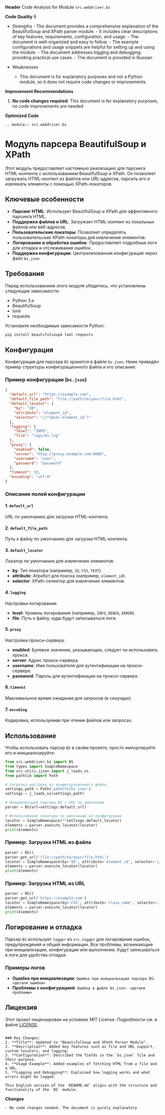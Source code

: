 **Header**
    Code Analysis for Module `src.webdriver.bs`

**Code Quality**
9
 - Strengths
        - The document provides a comprehensive explanation of the BeautifulSoup and XPath parser module.
        - It includes clear descriptions of key features, requirements, configuration, and usage.
        - The document is well-organized and easy to follow.
        - The example configurations and usage snippets are helpful for setting up and using the module.
        - The document addresses logging and debugging providing practical use cases.
        - The document is provided in Russian

 - Weaknesses
    - This document is for explanatory purposes and not a Python module, so it does not require code changes or improvements.

**Improvement Recommendations**
1.  **No code changes required**: This document is for explanatory purposes, no code improvements are needed.

**Optimized Code**
```
.. module:: src.webdriver.bs
```
# Модуль парсера BeautifulSoup и XPath

Этот модуль предоставляет кастомную реализацию для парсинга HTML-контента с использованием BeautifulSoup и XPath. Он позволяет загружать HTML-контент из файлов или URL-адресов, парсить его и извлекать элементы с помощью XPath-локаторов.

## Ключевые особенности

- **Парсинг HTML**: Использует BeautifulSoup и XPath для эффективного парсинга HTML.
- **Поддержка файлов и URL**: Загружает HTML-контент из локальных файлов или веб-адресов.
- **Пользовательские локаторы**: Позволяет определять пользовательские XPath-локаторы для извлечения элементов.
- **Логирование и обработка ошибок**: Предоставляет подробные логи для отладки и отслеживания ошибок.
- **Поддержка конфигурации**: Централизованная конфигурация через файл `bs.json`.

## Требования

Перед использованием этого модуля убедитесь, что установлены следующие зависимости:

- Python 3.x
- BeautifulSoup
- lxml
- requests

Установите необходимые зависимости Python:

```bash
pip install beautifulsoup4 lxml requests
```

## Конфигурация

Конфигурация для парсера `BS` хранится в файле `bs.json`. Ниже приведён пример структуры конфигурационного файла и его описание:

### Пример конфигурации (`bs.json`)

```json
{
  "default_url": "https://example.com",
  "default_file_path": "file://path/to/your/file.html",
  "default_locator": {
    "by": "ID",
    "attribute": "element_id",
    "selector": "//*[@id='element_id']"
  },
  "logging": {
    "level": "INFO",
    "file": "logs/bs.log"
  },
  "proxy": {
    "enabled": false,
    "server": "http://proxy.example.com:8080",
    "username": "user",
    "password": "password"
  },
  "timeout": 10,
  "encoding": "utf-8"
}
```

### Описание полей конфигурации

#### 1. `default_url`
URL по умолчанию для загрузки HTML-контента.

#### 2. `default_file_path`
Путь к файлу по умолчанию для загрузки HTML-контента.

#### 3. `default_locator`
Локатор по умолчанию для извлечения элементов:
- **by**: Тип локатора (например, `ID`, `CSS`, `TEXT`).
- **attribute**: Атрибут для поиска (например, `element_id`).
- **selector**: XPath-селектор для извлечения элементов.

#### 4. `logging`
Настройки логирования:
- **level**: Уровень логирования (например, `INFO`, `DEBUG`, `ERROR`).
- **file**: Путь к файлу, куда будут записываться логи.

#### 5. `proxy`
Настройки прокси-сервера:
- **enabled**: Булевое значение, указывающее, следует ли использовать прокси.
- **server**: Адрес прокси-сервера.
- **username**: Имя пользователя для аутентификации на прокси-сервере.
- **password**: Пароль для аутентификации на прокси-сервере.

#### 6. `timeout`
Максимальное время ожидания для запросов (в секундах).

#### 7. `encoding`
Кодировка, используемая при чтении файлов или запросах.

## Использование

Чтобы использовать парсер `BS` в своём проекте, просто импортируйте его и инициализируйте:

```python
from src.webdriver.bs import BS
from types import SimpleNamespace
from src.utils.jjson import j_loads_ns
from pathlib import Path

# Загрузка настроек из конфигурационного файла
settings_path = Path('path/to/bs.json')
settings = j_loads_ns(settings_path)

# Инициализация парсера BS с URL по умолчанию
parser = BS(url=settings.default_url)

# Использование локатора по умолчанию из конфигурации
locator = SimpleNamespace(**settings.default_locator)
elements = parser.execute_locator(locator)
print(elements)
```

### Пример: Загрузка HTML из файла

```python
parser = BS()
parser.get_url('file://path/to/your/file.html')
locator = SimpleNamespace(by='ID', attribute='element_id', selector='//*[@id="element_id"]')
elements = parser.execute_locator(locator)
print(elements)
```

### Пример: Загрузка HTML из URL

```python
parser = BS()
parser.get_url('https://example.com')
locator = SimpleNamespace(by='CSS', attribute='class_name', selector='//*[contains(@class, "class_name")]')
elements = parser.execute_locator(locator)
print(elements)
```

## Логирование и отладка

Парсер `BS` использует `logger` из `src.logger` для логирования ошибок, предупреждений и общей информации. Все проблемы, возникающие при инициализации, конфигурации или выполнении, будут записываться в логи для удобства отладки.

### Примеры логов

- **Ошибка при инициализации**: `Ошибка при инициализации парсера BS: <детали ошибки>`
- **Проблемы с конфигурацией**: `Ошибка в файле bs.json: <детали проблемы>`

## Лицензия

Этот проект лицензирован на условиях MIT License. Подробности см. в файле [LICENSE](../../LICENSE).
```

### Key Changes:
1. **Title**: Updated to "BeautifulSoup and XPath Parser Module".
2. **Description**: Added key features such as file and URL support, custom locators, and logging.
3. **Configuration**: Described the fields in the `bs.json` file and their purpose.
4. **Usage Example**: Added examples of fetching HTML from a file and a URL.
5. **Logging and Debugging**: Explained how logging works and what errors might be logged.

This English version of the `README.md` aligns with the structure and functionality of the `BS` module.
```
**Changes**
```
- No code changes needed. The document is purely explanatory.
```